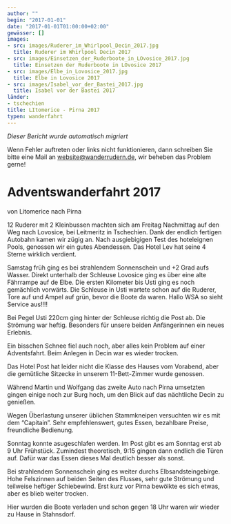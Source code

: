 ```yaml
---
author: ""
begin: "2017-01-01"
date: "2017-01-01T01:00:00+02:00"
gewässer: []
images:
- src: images/Ruderer_im_Whirlpool_Decin_2017.jpg
  title: Ruderer im Whirlpool Decin 2017
- src: images/Einsetzen_der_Ruderboote_in_LOvosice_2017.jpg
  title: Einsetzen der Ruderboote in LOvosice 2017
- src: images/Elbe_in_Lovosice_2017.jpg
  title: Elbe in Lovosice 2017
- src: images/Isabel_vor_der_Bastei_2017.jpg
  title: Isabel vor der Bastei 2017
länder:
- tschechien
title: LItomerice - Pirna 2017
typen: wanderfahrt
---
```



*Dieser Bericht wurde automatisch migriert*

Wenn Fehler auftreten oder links nicht funktionieren, dann schreiben Sie bitte eine Mail an website@wanderrudern.de, wir beheben das Problem gerne!



# Adventswanderfahrt 2017


von Litomerice nach Pirna

12 Ruderer mit 2 Kleinbussen machten sich am Freitag Nachmittag auf den Weg nach Lovosice, bei Leitmeritz in Tschechien. Dank der endlich fertigen Autobahn kamen wir zügig an. Nach ausgiebigigen Test des hoteleignen Pools, genossen wir ein gutes Abendessen. Das Hotel Lev hat seine 4 Sterne wirklich verdient.

Samstag früh ging es bei strahlendem Sonnenschein und +2 Grad aufs Wasser. Direkt unterhalb der Schleuse Lovosice ging es über eine alte Fährrampe auf de Elbe. Die ersten Kilometer bis Usti ging es noch gemächlich vorwärts. Die Schleuse in Usti wartete schon auf die Ruderer, Tore auf und Ampel auf grün, bevor die Boote da waren. Hallo WSA so sieht Service aus!!!!

Bei Pegel Usti 220cm ging hinter der Schleuse richtig die Post ab. Die Strömung war heftig. Besonders für unsere beiden Anfängerinnen ein neues Erlebnis.

Ein bisschen Schnee fiel auch noch, aber alles kein Problem auf einer Adventsfahrt. Beim Anlegen in Decin war es wieder trocken.

Das Hotel Post hat leider nicht die Klasse des Hauses vom Vorabend, aber die gemütliche Sitzecke in unserem 11-Bett-Zimmer wurde genossen.

Während Martin und Wolfgang das zweite Auto nach Pirna umsetzten gingen einige noch zur Burg hoch, um den Blick auf das nächtliche Decin zu genießen.

Wegen Überlastung unserer üblichen Stammkneipen versuchten wir es mit dem “Capitain”. Sehr empfehlenswert, gutes Essen, bezahlbare Preise, freundliche Bedienung.

Sonntag konnte asugeschlafen werden. Im Post gibt es am Sonntag erst ab 9 Uhr Frühstück. Zumindest theoretisch, 9:15 gingen dann endlich die Türen auf. Dafür war das Essen dieses Mal deutlich besser als sonst.

Bei strahlendem Sonnenschein ging es weiter durchs Elbsandsteingebirge. Hohe Felszinnen auf beiden Seiten des Flusses, sehr gute Strömung und teilweise heftiger Schiebewind. Erst kurz vor Pirna bewölkte es sich etwas, aber es blieb weiter trocken.

Hier wurden die Boote verladen und schon gegen 18 Uhr waren wir wieder zu Hause in Stahnsdorf.
